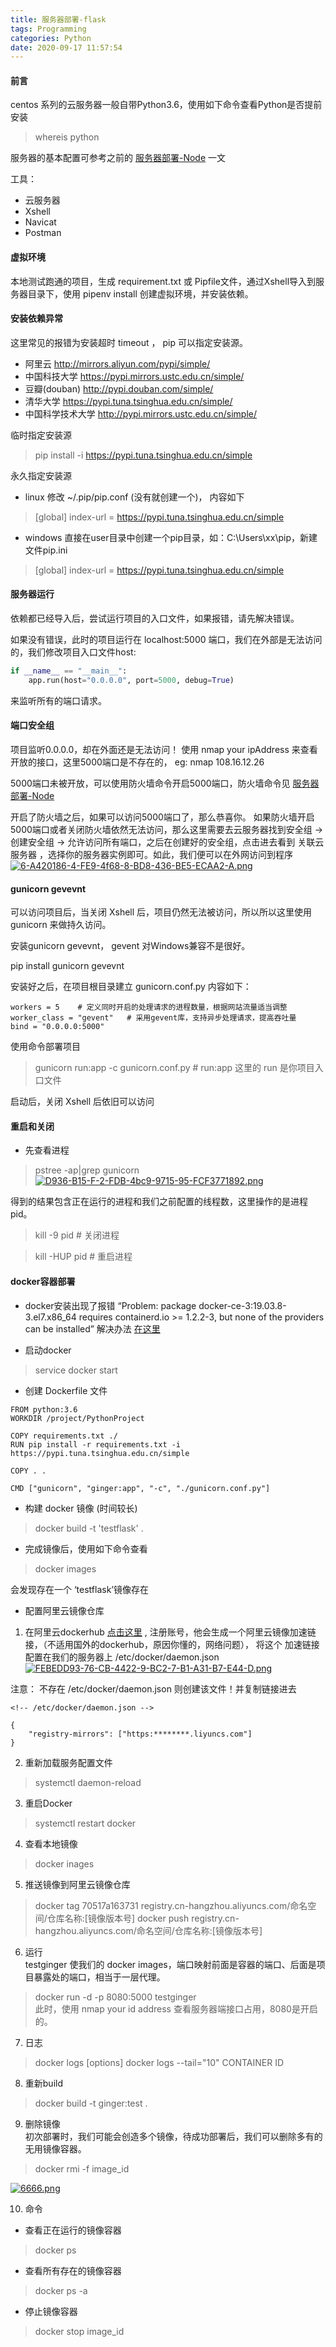 ```yaml
---
title: 服务器部署-flask
tags: Programming
categories: Python
date: 2020-09-17 11:57:54
---
```


<meta name="referrer" content="no-referrer" />

#### 前言  

centos 系列的云服务器一般自带Python3.6，使用如下命令查看Python是否提前安装  

> whereis python

服务器的基本配置可参考之前的 [服务器部署-Node](http://fanghl.top/2020/06/09/server/#more) 一文  

工具： 

* 云服务器
* Xshell
* Navicat
* Postman

#### 虚拟环境

本地测试跑通的项目，生成 requirement.txt 或 Pipfile文件，通过Xshell导入到服务器目录下，使用 pipenv install 创建虚拟环境，并安装依赖。


#### 安装依赖异常  

这里常见的报错为安装超时 timeout ， pip 可以指定安装源。  

* 阿里云 http://mirrors.aliyun.com/pypi/simple/ 
* 中国科技大学 https://pypi.mirrors.ustc.edu.cn/simple/ 
* 豆瓣(douban) http://pypi.douban.com/simple/ 
* 清华大学 https://pypi.tuna.tsinghua.edu.cn/simple/ 
* 中国科学技术大学 http://pypi.mirrors.ustc.edu.cn/simple/

临时指定安装源  
>  pip install -i https://pypi.tuna.tsinghua.edu.cn/simple

永久指定安装源  

* linux  修改 ~/.pip/pip.conf (没有就创建一个)， 内容如下
> [global]
> index-url = https://pypi.tuna.tsinghua.edu.cn/simple

* windows  直接在user目录中创建一个pip目录，如：C:\Users\xx\pip，新建文件pip.ini  
> [global]
> index-url = https://pypi.tuna.tsinghua.edu.cn/simple

#### 服务器运行  

依赖都已经导入后，尝试运行项目的入口文件，如果报错，请先解决错误。  

如果没有错误，此时的项目运行在 localhost:5000 端口，我们在外部是无法访问的，我们修改项目入口文件host: 

```python 
if __name__ == "__main__": 
    app.run(host="0.0.0.0", port=5000, debug=True)
```
来监听所有的端口请求。

#### 端口安全组

项目监听0.0.0.0，却在外面还是无法访问！
使用 nmap your ipAddress 来查看开放的接口，这里5000端口是不存在的，
eg: nmap 108.16.12.26  

5000端口未被开放，可以使用防火墙命令开启5000端口，防火墙命令见 [服务器部署-Node](http://fanghl.top/2020/06/09/server/#more)   

开启了防火墙之后，如果可以访问5000端口了，那么恭喜你。
如果防火墙开启5000端口或者关闭防火墙依然无法访问，那么这里需要去云服务器找到安全组 -> 创建安全组 -> 允许访问所有端口，之后在创建好的安全组，点击进去看到 关联云服务器 ，选择你的服务器实例即可。如此，我们便可以在外网访问到程序  
[![6-A420186-4-FE9-4f68-8-BD8-436-BE5-ECAA2-A.png](https://i.postimg.cc/BZgH5Z1p/6-A420186-4-FE9-4f68-8-BD8-436-BE5-ECAA2-A.png)](https://postimg.cc/K411x2f3)

#### gunicorn gevevnt  

可以访问项目后，当关闭 Xshell 后，项目仍然无法被访问，所以所以这里使用 gunicorn 来做持久访问。

安装gunicorn gevevnt， gevent 对Windows兼容不是很好。  

pip install gunicorn gevevnt  

安装好之后，在项目根目录建立 gunicorn.conf.py  内容如下：  

```
workers = 5    # 定义同时开启的处理请求的进程数量，根据网站流量适当调整
worker_class = "gevent"   # 采用gevent库，支持异步处理请求，提高吞吐量
bind = "0.0.0.0:5000"
```

使用命令部署项目  

> gunicorn run:app -c gunicorn.conf.py     # run:app 这里的 run 是你项目入口文件

启动后，关闭 Xshell 后依旧可以访问  

#### 重启和关闭  

* 先查看进程  
> pstree -ap|grep gunicorn  
[![D936-B15-F-2-FDB-4bc9-9715-95-FCF3771892.png](https://i.postimg.cc/cJ2XSxcw/D936-B15-F-2-FDB-4bc9-9715-95-FCF3771892.png)](https://postimg.cc/qtc8cdSv)

得到的结果包含正在运行的进程和我们之前配置的线程数，这里操作的是进程pid。

> kill -9 pid   # 关闭进程

> kill -HUP pid  # 重启进程


#### docker容器部署  

* docker安装出现了报错 “Problem: package docker-ce-3:19.03.8-3.el7.x86_64 requires containerd.io >= 1.2.2-3, but none of the providers can be installed”
解决办法 [在这里](https://blog.csdn.net/shana_8/article/details/105190368)

* 启动docker  
> service docker start 

* 创建 Dockerfile 文件  
```
FROM python:3.6
WORKDIR /project/PythonProject

COPY requirements.txt ./
RUN pip install -r requirements.txt -i https://pypi.tuna.tsinghua.edu.cn/simple

COPY . .

CMD ["gunicorn", "ginger:app", "-c", "./gunicorn.conf.py"]

```

* 构建 docker 镜像 (时间较长)
> docker build -t 'testflask' .

* 完成镜像后，使用如下命令查看  
> docker images

会发现存在一个 ‘testflask’镜像存在  

* 配置阿里云镜像仓库  
1. 在阿里云dockerhub [点击这里](https://cr.console.aliyun.com/cn-hangzhou/instances/mirrors) , 注册账号，他会生成一个阿里云镜像加速链接，（不适用国外的dockerhub，原因你懂的，网络问题）， 将这个 加速链接 配置在我们的服务器上  /etc/docker/daemon.json   
[![FEBEDD93-76-CB-4422-9-BC2-7-B1-A31-B7-E44-D.png](https://i.postimg.cc/TPdxy960/FEBEDD93-76-CB-4422-9-BC2-7-B1-A31-B7-E44-D.png)](https://postimg.cc/9DnKKyzw)  

注意： 不存在 /etc/docker/daemon.json 则创建该文件！并复制链接进去  

```josn
<!-- /etc/docker/daemon.json -->

{
    "registry-mirrors": ["https:********.liyuncs.com"]
}

```  
2. 重新加载服务配置文件  
> systemctl daemon-reload  

3. 重启Docker  
> systemctl restart docker  

4. 查看本地镜像  
> docker inages  

5. 推送镜像到阿里云镜像仓库  
> docker tag 70517a163731 registry.cn-hangzhou.aliyuncs.com/命名空间/仓库名称:[镜像版本号]
> docker push registry.cn-hangzhou.aliyuncs.com/命名空间/仓库名称:[镜像版本号]

6. 运行  
testginger 使我们的 docker images，端口映射前面是容器的端口、后面是项目暴露处的端口，相当于一层代理。  
> docker run -d -p 8080:5000 testginger  
此时，使用 nmap your id address 查看服务器端接口占用，8080是开启的。  

7. 日志   
> docker logs [options]
> docker logs --tail="10" CONTAINER ID

8. 重新build
> docker build -t ginger:test .

9. 删除镜像  
初次部署时，我们可能会创造多个镜像，待成功部署后，我们可以删除多有的无用镜像容器。  
> docker rmi -f image_id   
 
[![6666.png](https://i.postimg.cc/2jWBDzWh/6666.png)](https://postimg.cc/qgk7cHjv)

10. 命令  
 * 查看正在运行的镜像容器  
 > docker ps  

 * 查看所有存在的镜像容器
 > docker ps -a 

 * 停止镜像容器  
 > docker stop image_id
